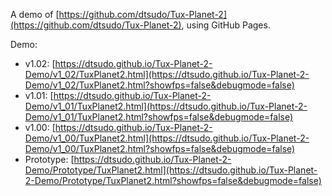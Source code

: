 A demo of [https://github.com/dtsudo/Tux-Planet-2](https://github.com/dtsudo/Tux-Planet-2), using GitHub Pages.

Demo:

* v1.02: [https://dtsudo.github.io/Tux-Planet-2-Demo/v1_02/TuxPlanet2.html](https://dtsudo.github.io/Tux-Planet-2-Demo/v1_02/TuxPlanet2.html?showfps=false&debugmode=false)
* v1.01: [https://dtsudo.github.io/Tux-Planet-2-Demo/v1_01/TuxPlanet2.html](https://dtsudo.github.io/Tux-Planet-2-Demo/v1_01/TuxPlanet2.html?showfps=false&debugmode=false)
* v1.00: [https://dtsudo.github.io/Tux-Planet-2-Demo/v1_00/TuxPlanet2.html](https://dtsudo.github.io/Tux-Planet-2-Demo/v1_00/TuxPlanet2.html?showfps=false&debugmode=false)
* Prototype: [https://dtsudo.github.io/Tux-Planet-2-Demo/Prototype/TuxPlanet2.html](https://dtsudo.github.io/Tux-Planet-2-Demo/Prototype/TuxPlanet2.html?showfps=false&debugmode=false)
